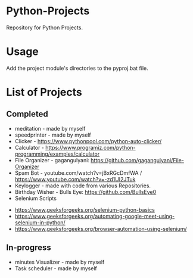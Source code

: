 # Python-Projects
Repository for Python Projects.

# Usage
Add the project module's directories to the pyproj.bat file.

# List of Projects

## Completed

* meditation - made by myself
* speedprinter - made by myself
* Clicker - https://www.pythonpool.com/python-auto-clicker/
* Calculator - https://www.programiz.com/python-programming/examples/calculator
* File Organizer - gagangulyani: https://github.com/gagangulyani/File-Organizer
* Spam Bot - youtube.com/watch?v=jBxRGcDmfWA / https://www.youtube.com/watch?v=-zd1UI2JTuk
* Keylogger - made with code from various Repositories.
* Birthday Wisher - Bulls Eye: https://github.com/BullsEye0
* Selenium Scripts 
- https://www.geeksforgeeks.org/selenium-python-basics
- https://www.geeksforgeeks.org/automating-google-meet-using-selenium-in-python/
- https://www.geeksforgeeks.org/browser-automation-using-selenium/



## In-progress

* minutes Visualizer - made by myself
* Task scheduler - made by myself
